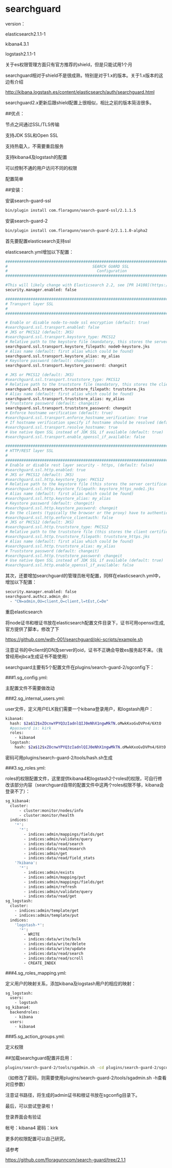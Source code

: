 # searchguard
version：

elasticsearch2.1.1-1

kibana4.3.1

logstash2.1.1-1

关于es权限管理方面只有官方推荐的shield，但是只能试用1个月

searchguard相对于shield不是很成熟，特别是对于1.x的版本。关于1.x版本的这边有介绍

http://kibana.logstash.es/content/elasticsearch/auth/searchguard.html

searchguard2.x更新后跟shield配置上很相似，相比之前的版本简洁很多。

##优点：

节点之间通过SSL/TLS传输

支持JDK SSL和Open SSL

支持热载入，不需要重启服务

支持kibana4及logstash的配置

可以控制不通的用户访问不同的权限

配置简单

##安装：

安装search-guard-ssl
```Bash
bin/plugin install com.floragunn/search-guard-ssl/2.1.1.5
```
安装search-guard-2
```Bash
bin/plugin install com.floragunn/search-guard-2/2.1.1.0-alpha2
```
首先要配置elasticsearch支持ssl

elasticsearch.yml增加以下配置：
```Bash
#############################################################################################
#                                     SEARCH GUARD SSL                                      #
#                                       Configuration                                       #
#############################################################################################

#This will likely change with Elasticsearch 2.2, see [PR 14108](https://github.com/elastic/elasticsearch/pull/14108)
security.manager.enabled: false

#############################################################################################
# Transport layer SSL                                                                       #
#                                                                                           #
#############################################################################################

# Enable or disable node-to-node ssl encryption (default: true)
#searchguard.ssl.transport.enabled: false
# JKS or PKCS12 (default: JKS)
#searchguard.ssl.transport.keystore_type: PKCS12
# Relative path to the keystore file (mandatory, this stores the server certificates), must be placed under the config/ dir
searchguard.ssl.transport.keystore_filepath: node0-keystore.jks
# Alias name (default: first alias which could be found)
searchguard.ssl.transport.keystore_alias: my_alias
# Keystore password (default: changeit)
searchguard.ssl.transport.keystore_password: changeit

# JKS or PKCS12 (default: JKS)
#searchguard.ssl.transport.truststore_type: PKCS12
# Relative path to the truststore file (mandatory, this stores the client/root certificates), must be placed under the config/ dir
searchguard.ssl.transport.truststore_filepath: truststore.jks
# Alias name (default: first alias which could be found)
searchguard.ssl.transport.truststore_alias: my_alias
# Truststore password (default: changeit)
searchguard.ssl.transport.truststore_password: changeit
# Enforce hostname verification (default: true)
#searchguard.ssl.transport.enforce_hostname_verification: true
# If hostname verification specify if hostname should be resolved (default: true)
#searchguard.ssl.transport.resolve_hostname: true
# Use native Open SSL instead of JDK SSL if available (default: true)
#searchguard.ssl.transport.enable_openssl_if_available: false

#############################################################################################
# HTTP/REST layer SSL                                                                       #
#                                                                                           #
#############################################################################################
# Enable or disable rest layer security - https, (default: false)
#searchguard.ssl.http.enabled: true
# JKS or PKCS12 (default: JKS)
#searchguard.ssl.http.keystore_type: PKCS12
# Relative path to the keystore file (this stores the server certificates), must be placed under the config/ dir
#searchguard.ssl.http.keystore_filepath: keystore_https_node1.jks
# Alias name (default: first alias which could be found)
#searchguard.ssl.http.keystore_alias: my_alias
# Keystore password (default: changeit)
#searchguard.ssl.http.keystore_password: changeit
# Do the clients (typically the browser or the proxy) have to authenticate themself to the http server, default is false
#searchguard.ssl.http.enforce_clientauth: false
# JKS or PKCS12 (default: JKS)
#searchguard.ssl.http.truststore_type: PKCS12
# Relative path to the truststore file (this stores the client certificates), must be placed under the config/ dir
#searchguard.ssl.http.truststore_filepath: truststore_https.jks
# Alias name (default: first alias which could be found)
#searchguard.ssl.http.truststore_alias: my_alias
# Truststore password (default: changeit)
#searchguard.ssl.http.truststore_password: changeit
# Use native Open SSL instead of JDK SSL if available (default: true)
#searchguard.ssl.http.enable_openssl_if_available: false
```
其次，还要增加searchguard的管理员帐号配置，同样在elasticsearch.yml中，增加以下配置：
```Bash
security.manager.enabled: false
searchguard.authcz.admin_dn:
  - "CN=admin,OU=client,O=client,l=tEst,C=De"
```
重启elasticsearch

将node证书和根证书放在elasticsearch配置文件目录下，证书可用openssl生成,官方提供了脚本，修改了下

https://github.com/wdh-001/searchguard/pki-scripts/example.sh

注意证书的中client的DN及server的oid，证书不正确会导致es服务起不来。（我曾经用ejbca生成证书不能使用）

searchguard主要有5个配置文件在plugins/search-guard-2/sgconfig下：

###1.sg_config.yml:

主配置文件不需要做改动

###2.sg_internal_users.yml:

user文件，定义用户ELK我们需要一个kibana登录用户，和logstash用户：
```Bash
kibana4:
  hash: $2a$12$xZOcnwYPYQ3zIadnlQIJ0eNhX1ngwMkTN.oMwkKxoGvDVPn4/6XtO
  #password is: kirk
  roles:
    - kibana4
  logstash:
    hash: $2a$12$xZOcnwYPYQ3zIadnlQIJ0eNhX1ngwMkTN.oMwkKxoGvDVPn4/6XtO
```
密码可用plugins/search-guard-2/tools/hash.sh生成

###3.sg_roles.yml:

roles的权限配置文件，这里提供kibana4和logstash2个roles的权限，可自行修改该部分内容（searchguard自带的配置文件中这两个roles权限不够，kibana会登录不了）：
```Bash
sg_kibana4:
  cluster:
      - cluster:monitor/nodes/info
      - cluster:monitor/health
  indices:
    '*':
      '*':
        - indices:admin/mappings/fields/get
        - indices:admin/validate/query
        - indices:data/read/search
        - indices:data/read/msearch
        - indices:admin/get
        - indices:data/read/field_stats
    '?kibana':
      '*':
        - indices:admin/exists
        - indices:admin/mapping/put
        - indices:admin/mappings/fields/get
        - indices:admin/refresh
        - indices:admin/validate/query
        - indices:data/read/get
sg_logstash:
  cluster:
    - indices:admin/template/get
    - indices:admin/template/put
  indices:
    'logstash-*':
      '*':
        - WRITE
        - indices:data/write/bulk
        - indices:data/write/delete
        - indices:data/write/update
        - indices:data/read/search
        - indices:data/read/scroll
        - CREATE_INDEX
```
###4.sg_roles_mapping.yml:

定义用户的映射关系，添加kibana及logstash用户的相应的映射：
```Bash
sg_logstash:
  users:
    - logstash
sg_kibana4:
  backendroles:
    - kibana
  users:
    - kibana4
```
###5.sg_action_groups.yml:

定义权限

##加载searchguard配置并启用：
```Bash
plugins/search-guard-2/tools/sgadmin.sh -cd plugins/search-guard-2/sgconfig/ -ks plugins/search-guard-2/sgconfig/admin-keystore.jks -ts plugins/search-guard-2/sgconfig/truststore.jks  -nhnv
```
（如修改了密码，则需要使用plugins/search-guard-2/tools/sgadmin.sh -h查看对应参数）

注意证书路径，将生成的admin证书和根证书放在sgconfig目录下。

最后，可以尝试登录啦！

登录界面会有验证

帐号：kibana4 密码：kirk

更多的权限配置可以自己研究。

请参考

https://github.com/floragunncom/search-guard/tree/2.1.1




